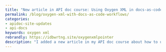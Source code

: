 ```yaml
---
title: "New article in API doc course: Using Oxygen XML in docs-as-code workflows"
permalink: /blog/oxygen-xml-with-docs-as-code-workflows/
categories:
- apidoc-site-updates
- api-docs
keywords: oxygen xml
rebrandly: https://idbwrtng.site/oxygenxmlpointer
description: "I added a new article in my API doc course about how to use Oxygen XML in a docs-as-code workflow. <a href='https://www.oxygenxml.com/' rel='nofollow'>Oxygen XML</a> is a robust authoring and publishing tool for technical content that allows you to author in multiple formats (Markdown, HTML, or XML) as well as publish to multiple outputs (HTML-based webhelp, PDF, and more). Although traditionally used for XML authoring and publishing, Oxygen XML has expanded its support with Markdown files, especially with the DITA's recent support for Lightweight Markdown. In this new article, you'll learn more about Oxygen XML, different workflows you can use to publish in a docs-as-code model, Git integration with Oxygen XML, supported Markdown formats, how to get started, and more. (Note that this is a sponsored post.) Read more here: <a href='/learnapidoc/pubapis_oxygenxml.html'>Using Oxygen XML with docs-as-code workflows</a>."
---
```

